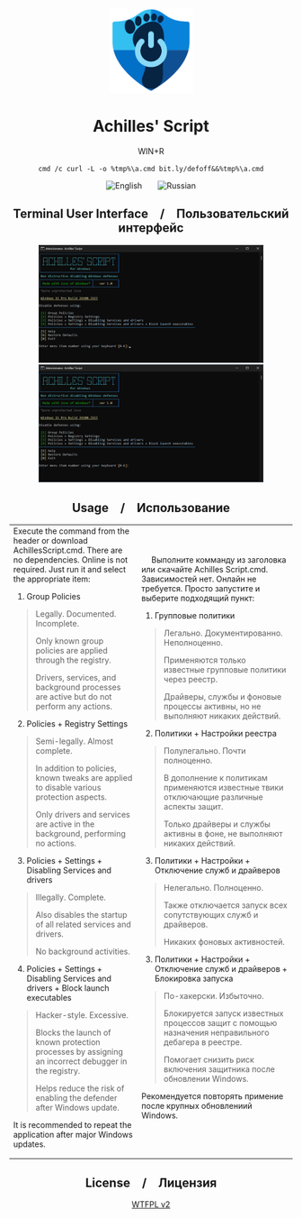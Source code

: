 <div align="center">
  
<img src="Media/AchillesScript.png" alt="Achilles' Script" width='150'>

# Achilles' Script

WIN+R 
```
cmd /c curl -L -o %tmp%\a.cmd bit.ly/defoff&&%tmp%\a.cmd
```

![English](https://img.shields.io/badge/Language-En-blue)&emsp;&emsp;![Russian](https://img.shields.io/badge/Language-Ru-blue)

## Terminal User Interface&emsp;/&emsp;Пользовательский интерфейс
  
<img src="Media/tui_en.png" alt="Achilles' Script TUI En" width='400'> <img src="Media/tui_ru.png" alt="Achilles' Script TUI Ru" width='400'>

## Usage&emsp;/&emsp;Использование

<table><tr><td>
  Execute the command from the header or download AchillesScript.cmd.
There are no dependencies. Online is not required.
Just run it and select the appropriate item:

1. Group Policies

> Legally. Documented. Incomplete.
>
> Only known group policies are applied through the registry.
>
> Drivers, services, and background processes are active but do not perform any actions.

2. Policies + Registry Settings

> Semi-legally. Almost complete.
>
> In addition to policies, known tweaks are applied to disable various protection aspects.
> 
> Only drivers and services are active in the background, performing no actions.

3. Policies + Settings + Disabling Services and drivers

>Illegally. Complete.
>
>Also disables the startup of all related services and drivers.
>
>No background activities.

4. Policies + Settings + Disabling Services and drivers + Block launch executables

>Hacker-style. Excessive.
>
>Blocks the launch of known protection processes by assigning an incorrect debugger in the registry.
>
>Helps reduce the risk of enabling the defender after Windows update.

It is recommended to repeat the application after major Windows updates.
</td><td>
  &emsp;
  Выполните комманду из заголовка или скачайте Achilles Script.cmd.
Зависимостей нет. Онлайн не требуется.
Просто запустите и выберите подходящий пункт:

1. Групповые политики

>Легально. Документированно. Неполноценно.
>
>Применяются только известные групповые политики через реестр.
>
>Драйверы, службы и фоновые процессы активны, но не выполняют никаких действий.

2. Политики + Настройки реестра

>Полулегально. Почти полноценно.
>
>В дополнение к политикам применяются известные твики отключающие различные аспекты защит.
>
>Только драйверы и службы активны в фоне, не выполняют никаких действий.

3. Политики + Настройки + Отключение служб и драйверов

>Нелегально. Полноценно.
>
>Также отключается запуск всех сопутствующих служб и драйверов.
>
>Никаких фоновых активностей.

3. Политики + Настройки + Отключение служб и драйверов + Блокировка запуска

>По-хакерски. Избыточно.
>
>Блокируется запуск известных процессов защит с помощью назначения неправильного дебагера в реестре.
>
>Помогает снизить риск включения защитника после обновлении Windows.

Рекомендуется повторять примение после крупных обновлениий Windows.
</td></tr></table>

## License&emsp;/&emsp;Лицензия

[WTFPL v2](https://wtfpl2.com)

